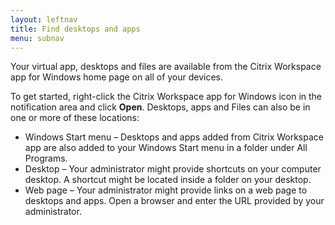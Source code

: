 ```yaml
---
layout: leftnav
title: Find desktops and apps
menu: subnav
---
```


Your virtual app, desktops and files are available from the Citrix Workspace app for Windows home page on all of your devices.

To get started, right-click the Citrix Workspace app for Windows icon in the notification area and click **Open**. Desktops,  apps and Files can also be in one or more of these locations:

*  Windows Start menu – Desktops and apps added from Citrix Workspace app are also added to your Windows Start menu in a folder under All Programs.
*  Desktop – Your administrator might provide shortcuts on your computer desktop. A shortcut might be located inside a folder on your desktop.
*  Web page – Your administrator might provide links on a web page to desktops and apps. Open a browser and enter the URL provided by your administrator.
